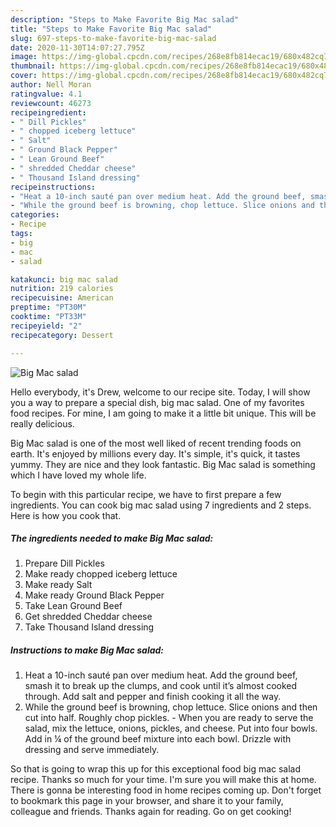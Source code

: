 ```yaml
---
description: "Steps to Make Favorite Big Mac salad"
title: "Steps to Make Favorite Big Mac salad"
slug: 697-steps-to-make-favorite-big-mac-salad
date: 2020-11-30T14:07:27.795Z
image: https://img-global.cpcdn.com/recipes/268e8fb814ecac19/680x482cq70/big-mac-salad-recipe-main-photo.jpg
thumbnail: https://img-global.cpcdn.com/recipes/268e8fb814ecac19/680x482cq70/big-mac-salad-recipe-main-photo.jpg
cover: https://img-global.cpcdn.com/recipes/268e8fb814ecac19/680x482cq70/big-mac-salad-recipe-main-photo.jpg
author: Nell Moran
ratingvalue: 4.1
reviewcount: 46273
recipeingredient:
- " Dill Pickles"
- " chopped iceberg lettuce"
- " Salt"
- " Ground Black Pepper"
- " Lean Ground Beef"
- " shredded Cheddar cheese"
- " Thousand Island dressing"
recipeinstructions:
- "Heat a 10-inch sauté pan over medium heat. Add the ground beef, smash it to break up the clumps, and cook until it’s almost cooked through. Add salt and pepper and finish cooking it all the way."
- "While the ground beef is browning, chop lettuce. Slice onions and then cut into half. Roughly chop pickles. When you are ready to serve the salad, mix the lettuce, onions, pickles, and cheese. Put into four bowls. Add in ¼ of the ground beef mixture into each bowl. Drizzle with dressing and serve immediately."
categories:
- Recipe
tags:
- big
- mac
- salad

katakunci: big mac salad 
nutrition: 219 calories
recipecuisine: American
preptime: "PT30M"
cooktime: "PT33M"
recipeyield: "2"
recipecategory: Dessert

---
```



![Big Mac salad](https://img-global.cpcdn.com/recipes/268e8fb814ecac19/680x482cq70/big-mac-salad-recipe-main-photo.jpg)

Hello everybody, it's Drew, welcome to our recipe site. Today, I will show you a way to prepare a special dish, big mac salad. One of my favorites food recipes. For mine, I am going to make it a little bit unique. This will be really delicious.



Big Mac salad is one of the most well liked of recent trending foods on earth. It's enjoyed by millions every day. It's simple, it's quick, it tastes yummy. They are nice and they look fantastic. Big Mac salad is something which I have loved my whole life.


To begin with this particular recipe, we have to first prepare a few ingredients. You can cook big mac salad using 7 ingredients and 2 steps. Here is how you cook that.

<!--inarticleads1-->

##### The ingredients needed to make Big Mac salad:

1. Prepare  Dill Pickles
1. Make ready  chopped iceberg lettuce
1. Make ready  Salt
1. Make ready  Ground Black Pepper
1. Take  Lean Ground Beef
1. Get  shredded Cheddar cheese
1. Take  Thousand Island dressing




<!--inarticleads2-->

##### Instructions to make Big Mac salad:

1. Heat a 10-inch sauté pan over medium heat. Add the ground beef, smash it to break up the clumps, and cook until it’s almost cooked through. Add salt and pepper and finish cooking it all the way.
1. While the ground beef is browning, chop lettuce. Slice onions and then cut into half. Roughly chop pickles. - When you are ready to serve the salad, mix the lettuce, onions, pickles, and cheese. Put into four bowls. Add in ¼ of the ground beef mixture into each bowl. Drizzle with dressing and serve immediately.




So that is going to wrap this up for this exceptional food big mac salad recipe. Thanks so much for your time. I'm sure you will make this at home. There is gonna be interesting food in home recipes coming up. Don't forget to bookmark this page in your browser, and share it to your family, colleague and friends. Thanks again for reading. Go on get cooking!
